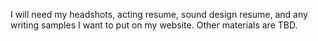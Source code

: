 I will need my headshots, acting resume, sound design resume, and any writing samples I want to put on my website.
Other materials are TBD.
